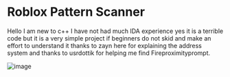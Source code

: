 # Roblox Pattern Scanner

Hello I am new to c++ I have not had much IDA experience yes it is a terrible code but it is a very simple project if beginners do not skid and make an effort to understand it
thanks to zayn here for explaining the address system and thanks to usrdottik for helping me find Fireproximityprompt.

![image](https://github.com/user-attachments/assets/ae3a000b-8c88-4de5-ad06-17ecb37708b5)
